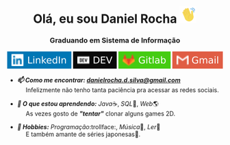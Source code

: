 <h1 align="center">Olá, eu sou Daniel Rocha <img src="https://github.com/dannRocha/dannRocha/blob/master/assets/img/wave.gif" width=40></h1>
<h3 align="center">Graduando em Sistema de Informação</h3>
<p align="center">
  <a href="https://www.linkedin.com/in/dann-rocha/" target="_blank"><img src="https://github.com/dannRocha/dannRocha/blob/master/assets/img/linkedin.svg" alt="LinkedIn"></a>
  <a href="https://dev.to/dannRocha" target="_blank"><img src="https://github.com/dannRocha/dannRocha/blob/master/assets/img/dev.svg" alt="DEV.to"></a>
  <a href="https://gitlab.com/dannRocha" target="_blank"><img src="https://github.com/dannRocha/dannRocha/blob/master/assets/img/gitlab.svg" alt="Gitlab"/></a>
  <a href="mailto:danielrocha.d.silva@gmail.com"><img src="https://github.com/dannRocha/dannRocha/blob/master/assets/img/gmail.svg" alt="Gmail"/></a>
  <!-- <a href="#"><img src="https://komarev.com/ghpvc/?username=dannRocha&style=flat-square&label=Views&color=blueviolet"/></a> -->
</p>

- ***:mailbox: Como me encontrar: danielrocha.d.silva@gmail.com***<br/>
&nbsp;&nbsp;&nbsp;&nbsp;&nbsp;Infelizmente não tenho tanta paciência pra acessar as redes sociais.

- ***:seedling: O que estou aprendendo:*** *Java*:coffee:, *SQL*:file_folder:, *Web*:earth_americas:<br/>
&nbsp;&nbsp;&nbsp;&nbsp;&nbsp;As vezes gosto de ***"tentar"*** clonar alguns games 2D.

- ***:massage: Hobbies:*** *Programação*:trollface:, *Música*:guitar:, *Ler*:book:<br/>
&nbsp;&nbsp;&nbsp;&nbsp;&nbsp;E também amante de séries japonesas:japanese_ogre:.

<!--

## :computer: Linguagens e ferramentas

<p>
  <img src="https://github.com/dannRocha/dannRocha/blob/master/assets/img/java.svg" alt="Java" />
  <img src="https://github.com/dannRocha/dannRocha/blob/master/assets/img/nodejs.svg" alt="Node.js" />
  <img src="https://github.com/dannRocha/dannRocha/blob/master/assets/img/javascript.svg" alt="JavaScript" />
  <img src="https://github.com/dannRocha/dannRocha/blob/master/assets/img/sql.svg" alt="SQL" />
  <img src="https://github.com/dannRocha/dannRocha/blob/master/assets/img/react.svg" alt="React" />
  <img src="https://github.com/dannRocha/dannRocha/blob/master/assets/img/git.svg" alt="Git" />
  <img src="https://github.com/dannRocha/dannRocha/blob/master/assets/img/github.svg" alt="Github" />
  <img src="https://github.com/dannRocha/dannRocha/blob/master/assets/img/linux.svg" alt="Linux" />
  <img src="https://github.com/dannRocha/dannRocha/blob/master/assets/img/vscode.svg" alt="Vs Code"/>
  <img src="https://github.com/dannRocha/dannRocha/blob/master/assets/img/html.svg" alt="HTML" />
  <img src="https://github.com/dannRocha/dannRocha/blob/master/assets/img/css.svg" alt="CSS" />
  <img src="https://github.com/dannRocha/dannRocha/blob/master/assets/img/c.svg" alt="C" />
  <img src="https://github.com/dannRocha/dannRocha/blob/master/assets/img/terminal.svg" alt="Terminal" />
  <img src="https://github.com/dannRocha/dannRocha/blob/master/assets/img/micro.svg" alt="Micro Editor" />
  <img src="https://github.com/dannRocha/dannRocha/blob/master/assets/img/firefox.svg" alt="Firefox" />
  <img src="https://github.com/dannRocha/dannRocha/blob/master/assets/img/chrome.svg" alt="Chrome" />
  <img src="https://github.com/dannRocha/dannRocha/blob/master/assets/img/shell.svg" alt="Shell" />  
</p>

Exemplo
[![Watch the video](https://img.youtube.com/vi/HzJU_mVvpwU/maxresdefault.jpg)](https://www.youtube.com/watch?v=HzJU_mVvpwU)
[![Watch the video](https://img.youtube.com/vi/VIDEO_ID/maxresdefault.jpg)](VIDEO_URL)


## :bar_chart: Estatísticas

<p align="center">
  <img src="https://github-readme-stats.vercel.app/api?username=dannrocha&show_icons=true&count_pri vate=true" /> 
  <img src="https://github-readme-stats.vercel.app/api/top-langs/?username=dannRocha&layout=compact" />
</p>



## Shields
Java:       http://img.shields.io/badge/Java-%230077B6.svg?&style=flat-square&logo=java&logoColor=white&color=1d6074&labelColor=e46901
Node:       http://img.shields.io/badge/Node.js-%230077B6.svg?&style=flat-square&logo=node.js&logoColor=white&color=60975a&labelColor=313131
JavaScript: http://img.shields.io/badge/JavaScript-%230077B6.svg?&style=flat-square&logo=javascript&logoColor=white&color=000&labelColor=efd81d
SQL:        http://img.shields.io/badge/SQL-%230077B6.svg?&style=flat-square&logo=postgresql&logoColor=white&color=000&labelColor=336791
React:      http://img.shields.io/badge/React-%230077B6.svg?&style=flat-square&logo=react&logoColor=5ed4f4&color=5ed4f4&labelColor=000
Git:        http://img.shields.io/badge/Git-%230077B6.svg?&style=flat-square&logo=git&logoColor=white&color=3f2f00&labelColor=e94e31
Github:	    http://img.shields.io/badge/Github-%230077B6.svg?&style=flat-square&logo=github&logoColor=white&color=23282c&labelColor=23282c
Linux:      http://img.shields.io/badge/Linux-%230077B6.svg?&style=flat-square&logo=linux&logoColor=white&color=f5ab01&labelColor=23282c
VsCode:     http://img.shields.io/badge/VS%20Code-%230077B6.svg?&style=flat-square&logo=visual-studio-code&logoColor=0076c6&color=000&labelColor=000
npm:       http://img.shields.io/badge/NPM-%230077B6.svg?&style=flat-square&logo=npm&logoColor=white&color=c12127&labelColor=000
HTML5:     http://img.shields.io/badge/HTML-%230077B6.svg?&style=flat-square&logo=html5&logoColor=white&color=e54c21&labelColor=f16524
CSS3:      http://img.shields.io/badge/CSS-%230077B6.svg?&style=flat-square&logo=css3&logoColor=white&color=396dc0&labelColor=57a7e4
C:         http://img.shields.io/badge/Programming%20language-%230077B6.svg?&style=flat-square&logo=c&logoColor=white&color=396dc0&labelColor=57a7e4
Shell:     http://img.shields.io/badge/Shell-%230077B6.svg?&style=flat-square&logo=shell&logoColor=white&color=4fa22f&labelColor=292f35
Firefox:   http://img.shields.io/badge/Firefox-%230077B6.svg?&style=flat-square&logo=firefox-browser&logoColor=white&color=f5ab37&labelColor=f73b42
Chrome:    http://img.shields.io/badge/Chrome-%230077B6.svg?&style=flat-square&logo=google-chrome&logoColor=#039433&color=c60031&labelColor=0094f7


**dannRocha/dannRocha** is a ✨ _special_ ✨ repository because its `README.md` (this file) appears on your GitHub profile.

Here are some ideas to get you started:

- 🔭 I’m currently working on ...
- 🌱 I’m currently learning ...
- 👯 I’m looking to collaborate on ...
- 🤔 I’m looking for help with ...
- 💬 Ask me about ...
- 📫 How to reach me: ...
- 😄 Pronouns: ...
- ⚡ Fun fact: ...
-->
